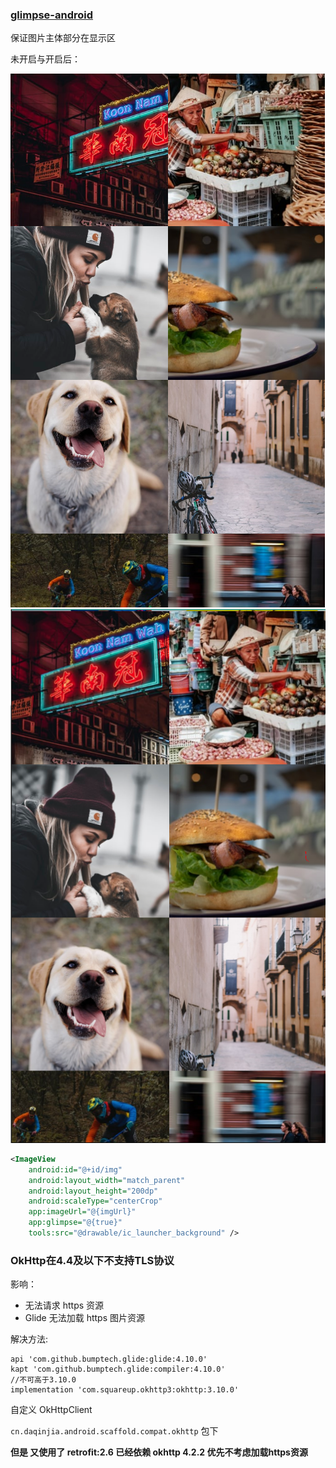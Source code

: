 

### [glimpse-android](https://github.com/the-super-toys/glimpse-android)

保证图片主体部分在显示区

未开启与开启后：

![](img/d1.png)
![](img/d0.png)

```xml
<ImageView
    android:id="@+id/img"
    android:layout_width="match_parent"
    android:layout_height="200dp"
    android:scaleType="centerCrop"
    app:imageUrl="@{imgUrl}"
    app:glimpse="@{true}"
    tools:src="@drawable/ic_launcher_background" />
```



### OkHttp在4.4及以下不支持TLS协议

影响：
- 无法请求 https 资源
- Glide 无法加载 https 图片资源

解决方法: 


```
api 'com.github.bumptech.glide:glide:4.10.0'
kapt 'com.github.bumptech.glide:compiler:4.10.0'
//不可高于3.10.0
implementation 'com.squareup.okhttp3:okhttp:3.10.0'
```

自定义 OkHttpClient 

`cn.daqinjia.android.scaffold.compat.okhttp` 包下


**但是 又使用了 retrofit:2.6 已经依赖 okhttp 4.2.2  优先不考虑加载https资源**

